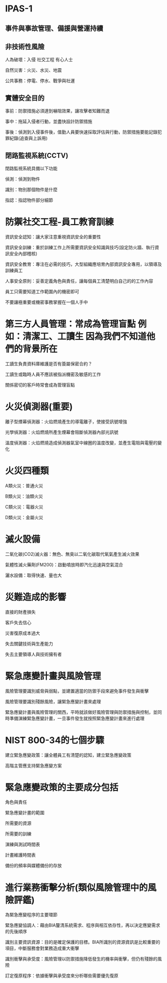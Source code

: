 # IPAS-1
## 事件與事故管理、備援與營運持續

## 非技術性風險

人為破壞：入侵
社交工程
有心人士

 自然災害：火災、水災、地震

 公共事務：停電、停水、戰爭與社運

## 實體安全目的

事前：防禦措施必須達到嚇阻效果，讓攻擊者知難而退

事中：拖延入侵者行動，並盡快設計防禦措施

事後：偵測到入侵事件後，值勤人員要快速採取評估與行動，防禦措施要能記錄犯罪紀錄(追查與上訴用)

## 閉路監視系統(CCTV)

閉路監視系統具備以下功能

偵測：偵測到物件

識別：物別那個物件是什麼

指認：指認物件部分細節

# 防禦社交工程-員工教育訓練

資訊安全認知：讓大家注意重視資訊安全的重要性

資訊安全訓練：重於訓練工作上所需要資訊安全知識與技巧(設定防火牆、執行資訊安全內部稽核)

資訊安全教育：專注在必需的技巧，大型組織應培育內部資訊安全專用，以領導及訓練員工

人事安全原則：妥善定義角色與責任，讓每個員工清楚明白自己的的工作內容

員工只需要知道工作範圍內的機密即可

不要讓極重要或機密事務掌握在一個人手中

# 第三方人員管理：常成為管理盲點 例如：清潔工、工讀生 因為我們不知道他們的背景所在

工讀生負責資料庫維護是否有簽屬保密合約？

工讀生或臨時人員不應該被指派機密及敏感的工作

關係密切的客戶時常會成為管理盲點

# 火災偵測器(重要)

離子型煙幕偵測器：火焰燃燒產生的導電離子，使接受訊號增強

光學偵測器：火焰燃燒所產生煙幕會阻斷偵測器內部光訊號

溫度偵測器：火焰燃燒造成偵測器氣室中線圈的溫度改變，並產生電阻與電壓的變化

# 火災四種類
A類火災：普通火災

B類火災：油類火災

C類火災：電器火災

D類火災：金屬火災

# 滅火設備

二氧化碳(CO2)滅火器：無色、無臭以二氧化碳取代氧氣產生滅火效果

氣體性滅火藥劑(FM200)：啟動噴放時即汽化迅速與空氣混合

灑水設備：取得快速、量也大

# 災難造成的影響

直接的財產損失

客戶失去信心

災害復原成本過大

失去關鍵技術與生產能力

失去主要領導人與技術擁有者

# 緊急應變計畫與風險管理

風險管理要識別威脅與弱點，並建置適當的防禦手段來避免事件發生與衝擊

風險管理要識別殘餘風險，讓緊急應變計畫來處理

緊急應變計畫與風險管理的關西，平時就該做好風險管理與防禦措施與控制，並同時準備演練緊急應變計畫，一旦事件發生就按照緊急應變計畫來進行處理

# NIST 800-34的七個步驟

建立緊急應變政策：讓全體員工有清楚的認知，建立緊急應變政策

高階主管應支持緊急應變方案

# 緊急應變政策的主要成分包括

角色與責任

緊急應變計畫的範圍

所需要的資源

所需要的訓練

演練與測試時間表

計畫維護時間表

備份的頻率與媒體備份的存放

# 進行業務衝擊分析(類似風險管理中的風險評鑑)

為緊急應變程序的主要環節

緊急應變協調人：藉由BIA釐清系統需求、程序與相互依存性，再以決定應變需求的先後順序

識別主要資訊資源：目的是確定保護的目標。BIA所識別的資源資訊是比較重要的項目，中斷服務會對業務造成重大衝擊

識別衝擊與承受度：風險管理以防禦措施降低發生的機率與衝擊，但仍有殘餘的風險

訂定復原程序：依據衝擊與承受度來分析哪些需要優先復原


















